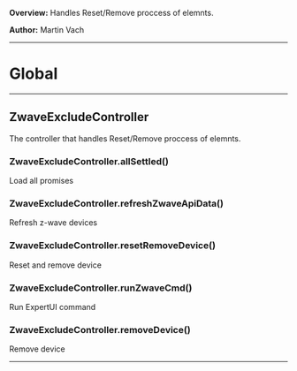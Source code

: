 **Overview:** Handles Reset/Remove proccess of elemnts.



**Author:** Martin Vach




* * *

# Global





* * *

## ZwaveExcludeController
The controller that handles Reset/Remove proccess of elemnts.

### ZwaveExcludeController.allSettled() 

Load all promises


### ZwaveExcludeController.refreshZwaveApiData() 

Refresh z-wave devices


### ZwaveExcludeController.resetRemoveDevice() 

Reset and remove device


### ZwaveExcludeController.runZwaveCmd() 

Run ExpertUI command


### ZwaveExcludeController.removeDevice() 

Remove device




* * *
